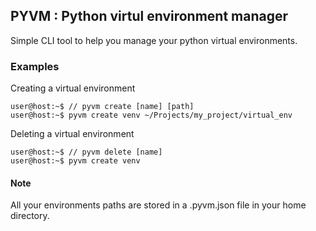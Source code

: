 ## PYVM : Python virtul environment manager

Simple CLI tool to help you manage your python virtual environments.


### Examples
Creating a virtual environment
```console
user@host:~$ // pyvm create [name] [path]
user@host:~$ pyvm create venv ~/Projects/my_project/virtual_env
```
Deleting a virtual environment
```console
user@host:~$ // pyvm delete [name]
user@host:~$ pyvm create venv 
```


#### Note
All your environments paths are stored in a .pyvm.json file in your
home directory.
